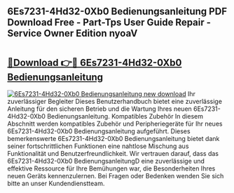 ## 6Es7231-4Hd32-0Xb0 Bedienungsanleitung PDF Download Free - Part-Tps User Guide Repair - Service Owner Edition nyoaV

# <h2><a href="http://df0yyqw.blite.top/?on=6Es7231-4Hd32-0Xb0+Bedienungsanleitung">🔗Download 👉🔴 6Es7231-4Hd32-0Xb0 Bedienungsanleitung</a></h2>

[![6Es7231-4Hd32-0Xb0 Bedienungsanleitung new download](https://i.imgur.com/lujVjoI.png)](http://df0yyqw.blite.top/?on=6Es7231-4Hd32-0Xb0+Bedienungsanleitung)
Ihr zuverlässiger Begleiter Dieses Benutzerhandbuch bietet eine zuverlässige Anleitung für den sicheren Betrieb und die Wartung Ihres neuen 6Es7231-4Hd32-0Xb0 Bedienungsanleitung. Kompatibles Zubehör In diesem Abschnitt werden kompatibles Zubehör und Peripheriegeräte für Ihr neues 6Es7231-4Hd32-0Xb0 Bedienungsanleitung aufgeführt. Dieses bemerkenswerte 6Es7231-4Hd32-0Xb0 Bedienungsanleitung bietet dank seiner fortschrittlichen Funktionen eine nahtlose Mischung aus Funktionalität und Benutzerfreundlichkeit. Wir vertrauen darauf, dass das 6Es7231-4Hd32-0Xb0 BedienungsanleitungD eine zuverlässige und effektive Ressource für Ihre Bemühungen war, die Besonderheiten Ihres neuen Geräts kennenzulernen. Bei Fragen oder Bedenken wenden Sie sich bitte an unser Kundendienstteam.
